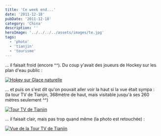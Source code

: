 ```yaml
---
title: 'Ce week end...'
date: '2011-12-18'
pubDate: '2011-12-18'
category: 'China'
description: ''
heroImage: '../../../../assets/images/te.jpg'
tags:
  - 'photo'
  - 'tianjin'
  - 'tourisme'
---
```


... il faisait froid (encore ^^). Du coup y'avait des joueurs de Hockey sur les plan d'eau public :

[![Hokey sur Glace naturelle](http://malparty.fr/wp-content/uploads/2013/05/hokey_sur_glac.jpg)](http://malparty.fr/wp-content/uploads/2013/05/hokey_sur_glac.jpg)

... et puis on s'est dit qu'on pouvait aller voir la haut si la vue était sympa : (la tour TV de Tianjin, 368mètre de haut, mais visitable jusqu'à ses 260 mètres seulement ^^)

[![Tour TV de Tianjin](http://malparty.fr/wp-content/uploads/2013/05/tour_tv_tianjin.jpg)](http://malparty.fr/wp-content/uploads/2013/05/tour_tv_tianjin.jpg)

... il faisait clair, mais pas trop quand même (la photo est retouchée) :

[![Vue de la Tour TV de Tianjin](http://malparty.fr/wp-content/uploads/2013/05/vu_de_la_tour_tv.jpg)](http://malparty.fr/wp-content/uploads/2013/05/vu_de_la_tour_tv.jpg)

